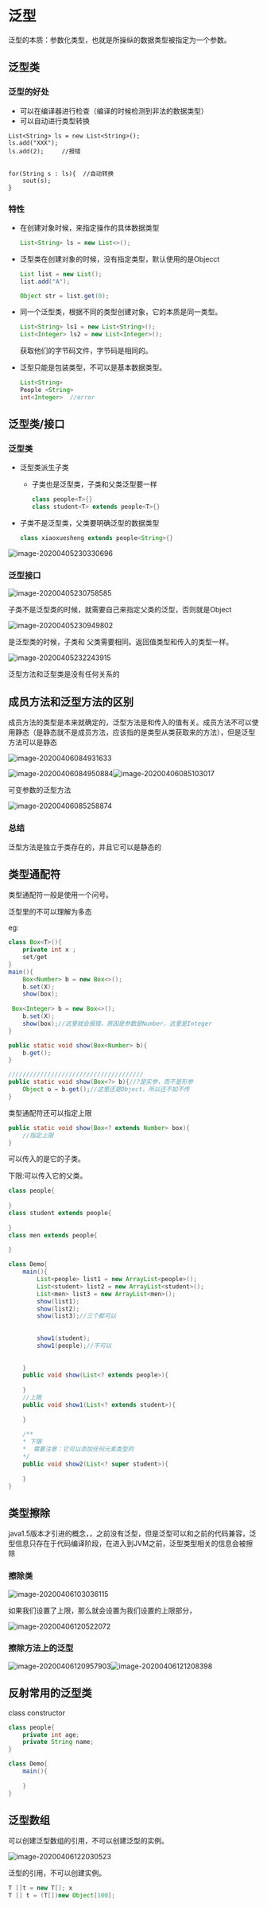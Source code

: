 # 泛型

泛型的本质：参数化类型，也就是所操纵的数据类型被指定为一个参数。

## 泛型类

### 泛型的好处

- 可以在编译器进行检查（编译的时候检测到非法的数据类型）
- 可以自动进行类型转换

```java'
List<String> ls = new List<String>();
ls.add("XXX");
ls.add(2);     //报错


for(String s : ls){  //自动转换
	sout(s);
}
```



### 特性

- 在创建对象时候，来指定操作的具体数据类型

  ```java
  List<String> ls = new List<>();
  ```

  

- 泛型类在创建对象的时候，没有指定类型，默认使用的是Objecct

  ```java
  List list = new List();
  list.add("A");
  
  Object str = list.get(0);
  ```

  

- 同一个泛型类，根据不同的类型创建对象，它的本质是同一类型。

  ```java
  List<String> ls1 = new List<String>();
  List<Integer> ls2 = new List<Integer>();
  ```

  获取他们的字节码文件，字节码是相同的。

- 泛型只能是包装类型，不可以是基本数据类型。

  ```java
  List<String>
  People <String>
  int<Integer>  //error
  ```

  

## 泛型类/接口

### 泛型类

- 泛型类派生子类
  
  - 子类也是泛型类，子类和父类泛型要一样
  
    ```java
    class people<T>{}
    class student<T> extends people<T>{}
    ```
  
    
  
- 子类不是泛型类，父类要明确泛型的数据类型

  ```java
  class xiaoxuesheng extends people<String>{}
  
  ```

  

![image-20200405230330696](images/image-20200405230330696.png)

### 泛型接口

![image-20200405230758585](images/image-20200405230758585.png)

子类不是泛型类的时候，就需要自己来指定父类的泛型，否则就是Object

![image-20200405230949802](images/image-20200405230949802.png)

是泛型类的时候，子类和 父类需要相同。返回值类型和传入的类型一样。

![image-20200405232243915](images/image-20200405232243915.png) 

泛型方法和泛型类是没有任何关系的

## 成员方法和泛型方法的区别

成员方法的类型是本来就确定的，泛型方法是和传入的值有关。成员方法不可以使用静态（是静态就不是成员方法，应该指的是类型从类获取来的方法），但是泛型方法可以是静态

![image-20200406084931633](images/image-20200406084931633.png)

![image-20200406084950884](images/image-20200406084950884.png)![image-20200406085103017](images/image-20200406085103017.png)

可变参数的泛型方法

![image-20200406085258874](images/image-20200406085258874.png)

### 总结

泛型方法是独立于类存在的，并且它可以是静态的

## 类型通配符

类型通配符一般是使用一个问号。

泛型里的不可以理解为多态

eg:

```java
class Box<T>(){
    private int x ;
    set/get
}
main(){
    Box<Number> b = new Box<>();
    b.set(X);
    show(box);
    
 Box<Integer> b = new Box<>();
    b.set(X);
    show(box);//这里就会报错，原因是参数是Number，这里是Integer
}

public static void show(Box<Number> b){
    b.get();
}

//////////////////////////////////////
public static void show(Box<?> b){//?是实参，而不是形参
    Object o = b.get();//这里还是Object，所以还不如不传
}

```

类型通配符还可以指定上限

```java
public static void show(Box<? extends Number> box){
    //指定上限
}
```

可以传入的是它的子类。

下限:可以传入它的父类。

```java
class people{
    
} 
class student extends people{
    
}
class men extends people{
    
}

class Demo{
    main(){
        List<people> list1 = new ArrayList<people>();
        List<student> list2 = new ArrayList<student>();
        List<men> list3 = new ArrayList<men>();
        show(list1);
        show(list2);
        show(list3);//三个都可以
        
        
        show1(student);
        show1(people);//不可以
        
       
    }
    public void show(List<? extends people>){
		
    }
    //上限
    public void show1(List<? extends student>){
		
    }
    
    /**
    * 下限
    *  需要注意：它可以添加任何元素类型的
    */
    public void show2(List<? super student>){
		
    }
}

```

## 类型擦除

java1.5版本才引进的概念，，之前没有泛型，但是泛型可以和之前的代码兼容，泛型信息只存在于代码编译阶段，在进入到JVM之前，泛型类型相关的信息会被擦除

### 擦除类

![image-20200406103036115](images/image-20200406103036115.png)

如果我们设置了上限，那么就会设置为我们设置的上限部分，

![image-20200406120522072](images/image-20200406120522072.png)

###  擦除方法上的泛型

![image-20200406120957903](images/image-20200406120957903.png)![image-20200406121208398](images/image-20200406121208398.png)

## 反射常用的泛型类

class<T>  constructor<T>

```java
class people{
    private int age;
    private String name;
}

class Demo{
    main(){
        
    }
}
```

## 泛型数组

可以创建泛型数组的引用，不可以创建泛型的实例。

![image-20200406122030523](images/image-20200406122030523.png)

泛型的引用，不可以创建实例。 	

```java
T []t = new T[]; x
T [] t = (T[])new Object[100];

```

